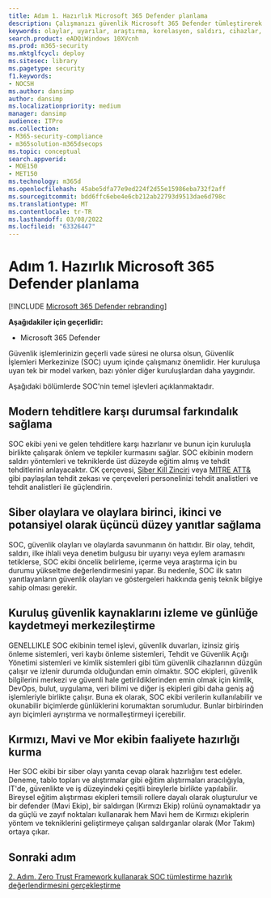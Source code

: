 ```yaml
---
title: Adım 1. Hazırlık Microsoft 365 Defender planlama
description: Çalışmanızı güvenlik Microsoft 365 Defender tümleştirerek bu işlemlerin hazırlık Microsoft 365 Defender planlamanın temelleri.
keywords: olaylar, uyarılar, araştırma, korelasyon, saldırı, cihazlar, kullanıcılar, kimlikler, kimlik, posta kutusu, e-posta, 365, microsoft, m365, olay yanıtı, siber saldırı, secops, güvenlik işlemleri, soc
search.product: eADQiWindows 10XVcnh
ms.prod: m365-security
ms.mktglfcycl: deploy
ms.sitesec: library
ms.pagetype: security
f1.keywords:
- NOCSH
ms.author: dansimp
author: dansimp
ms.localizationpriority: medium
manager: dansimp
audience: ITPro
ms.collection:
- M365-security-compliance
- m365solution-m365dsecops
ms.topic: conceptual
search.appverid:
- MOE150
- MET150
ms.technology: m365d
ms.openlocfilehash: 45abe5dfa77e9ed224f2d55e15986eba732f2aff
ms.sourcegitcommit: bdd6ffc6ebe4e6cb212ab22793d9513dae6d798c
ms.translationtype: MT
ms.contentlocale: tr-TR
ms.lasthandoff: 03/08/2022
ms.locfileid: "63326447"
---
```

# <a name="step-1-plan-for-microsoft-365-defender-operations-readiness"></a>Adım 1. Hazırlık Microsoft 365 Defender planlama

[!INCLUDE [Microsoft 365 Defender rebranding](../includes/microsoft-defender.md)]

**Aşağıdakiler için geçerlidir:**
- Microsoft 365 Defender

Güvenlik işlemlerinizin geçerli vade süresi ne olursa olsun, Güvenlik İşlemleri Merkezinize (SOC) uyum içinde çalışmanız önemlidir. Her kuruluşa uyan tek bir model varken, bazı yönler diğer kuruluşlardan daha yaygındır. 

Aşağıdaki bölümlerde SOC'nin temel işlevleri açıklanmaktadır.

## <a name="provide-situational-awareness-of-modern-threats"></a>Modern tehditlere karşı durumsal farkındalık sağlama

SOC ekibi yeni ve gelen tehditlere karşı hazırlanır ve bunun için kuruluşla birlikte çalışarak önlem ve tepkiler kurmasını sağlar. SOC ekibinin modern saldırı yöntemleri ve tekniklerde üst düzeyde eğitim almış ve tehdit tehditlerini anlayacaktır. CK çerçevesi, [Siber Kill Zinciri](https://www.microsoft.com/security/blog/2016/11/28/disrupting-the-kill-chain/) veya [MITRE ATT&](https://attack.mitre.org/) gibi paylaşılan tehdit zekası ve çerçeveleri personelinizi tehdit analistleri ve tehdit analistleri ile güçlendirin.

## <a name="provide-first-second-and-potentially-third-level-responses-to-cyber-incidents-and-events"></a>Siber olaylara ve olaylara birinci, ikinci ve potansiyel olarak üçüncü düzey yanıtlar sağlama

SOC, güvenlik olayları ve olaylarda savunmanın ön hattıdır. Bir olay, tehdit, saldırı, ilke ihlali veya denetim bulgusu bir uyarıyı veya eylem aramasını tetiklerse, SOC ekibi öncelik belirleme, içerme veya araştırma için bu durumu yükseltme değerlendirmesini yapar. Bu nedenle, SOC ilk satırı yanıtlayanların güvenlik olayları ve göstergeleri hakkında geniş teknik bilgiye sahip olması gerekir.

## <a name="centralize-monitoring-and-logging-of-your-organizations-security-sources"></a>Kuruluş güvenlik kaynaklarını izleme ve günlüğe kaydetmeyi merkezileştirme 

GENELLIKLE SOC ekibinin temel işlevi, güvenlik duvarları, izinsiz giriş önleme sistemleri, veri kaybı önleme sistemleri, Tehdit ve Güvenlik Açığı Yönetimi sistemleri ve kimlik sistemleri gibi tüm güvenlik cihazlarının düzgün çalışır ve izlenir durumda olduğundan emin olmaktır. SOC ekipleri, güvenlik bilgilerini merkezi ve güvenli hale getirildiklerinden emin olmak için kimlik, DevOps, bulut, uygulama, veri bilimi ve diğer iş ekipleri gibi daha geniş ağ işlemleriyle birlikte çalışır. Buna ek olarak, SOC ekibi verilerin kullanılabilir ve okunabilir biçimlerde günlüklerini korumaktan sorumludur. Bunlar birbirinden ayrı biçimleri ayrıştırma ve normalleştirmeyi içerebilir.

## <a name="establish-red-blue-and-purple-team-operational-readiness"></a>Kırmızı, Mavi ve Mor ekibin faaliyete hazırlığı kurma

Her SOC ekibi bir siber olayı yanıta cevap olarak hazırlığını test edeler. Deneme, tablo topları ve alıştırmalar gibi eğitim alıştırmaları aracılığıyla, IT'de, güvenlikte ve iş düzeyindeki çeşitli bireylerle birlikte yapılabilir. Bireysel eğitim alıştırması ekipleri temsili rollere dayalı olarak oluşturulur ve bir defender (Mavi Ekip), bir saldırgan (Kırmızı Ekip) rolünü oynamaktadır ya da güçlü ve zayıf noktaları kullanarak hem Mavi hem de Kırmızı ekiplerin yöntem ve tekniklerini geliştirmeye çalışan saldırganlar olarak (Mor Takım) ortaya çıkar.

## <a name="next-step"></a>Sonraki adım

[2. Adım. Zero Trust Framework kullanarak SOC tümleştirme hazırlık değerlendirmesini gerçekleştirme](integrate-microsoft-365-defender-secops-readiness.md)
